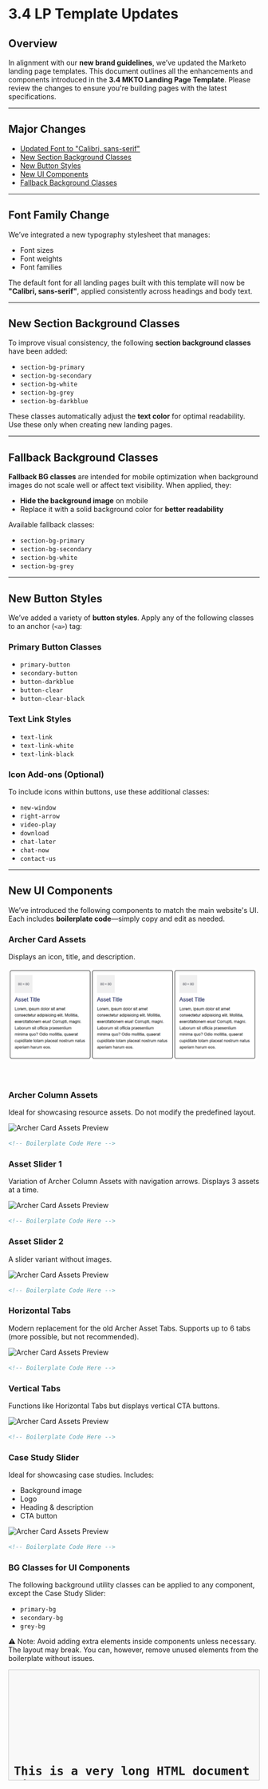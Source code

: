# 3.4 LP Template Updates

## Overview

In alignment with our **new brand guidelines**, we’ve updated the Marketo landing page templates. This document outlines all the enhancements and components introduced in the **3.4 MKTO Landing Page Template**. Please review the changes to ensure you're building pages with the latest specifications.

---

## Major Changes

- [Updated Font to "Calibri, sans-serif"](#font-family-change)
- [New Section Background Classes](#new-section-background-classes)
- [New Button Styles](#new-button-styles)
- [New UI Components](#new-ui-components)
- [Fallback Background Classes](#fallback-background-classes)

---

## Font Family Change

We’ve integrated a new typography stylesheet that manages:

- Font sizes  
- Font weights  
- Font families  

The default font for all landing pages built with this template will now be **"Calibri, sans-serif"**, applied consistently across headings and body text.

---

## New Section Background Classes

To improve visual consistency, the following **section background classes** have been added:

- `section-bg-primary`  
- `section-bg-secondary`  
- `section-bg-white`  
- `section-bg-grey`  
- `section-bg-darkblue`  

These classes automatically adjust the **text color** for optimal readability. Use these only when creating new landing pages.

---

## Fallback Background Classes

**Fallback BG classes** are intended for mobile optimization when background images do not scale well or affect text visibility. When applied, they:

- **Hide the background image** on mobile
- Replace it with a solid background color for **better readability**

Available fallback classes:

- `section-bg-primary`  
- `section-bg-secondary`  
- `section-bg-white`  
- `section-bg-grey`  

---

## New Button Styles

We’ve added a variety of **button styles**. Apply any of the following classes to an anchor (`<a>`) tag:

### Primary Button Classes

- `primary-button`
- `secondary-button`
- `button-darkblue`
- `button-clear`
- `button-clear-black`

### Text Link Styles

- `text-link`
- `text-link-white`
- `text-link-black`

### Icon Add-ons (Optional)

To include icons within buttons, use these additional classes:

- `new-window`
- `right-arrow`
- `video-play`
- `download`
- `chat-later`
- `chat-now`
- `contact-us`

---

## New UI Components

We’ve introduced the following components to match the main website's UI. Each includes **boilerplate code**—simply copy and edit as needed.

### Archer Card Assets

Displays an icon, title, and description.

<img src="./assets/img/cards.png" alt="Archer Card Assets Preview" style="max-width: 500px; max-height: 400px;border-radius:8px;" />

```html
  
````


### Archer Column Assets

Ideal for showcasing resource assets. Do not modify the predefined layout.

<img src="image-url.jpg" alt="Archer Card Assets Preview" style="max-width: 400px; max-height: 300px;" />

```html
<!-- Boilerplate Code Here -->
````

### Asset Slider 1

Variation of Archer Column Assets with navigation arrows. Displays 3 assets at a time.

<img src="image-url.jpg" alt="Archer Card Assets Preview" style="max-width: 400px; max-height: 300px;" />

```html
<!-- Boilerplate Code Here -->
````

### Asset Slider 2

A slider variant without images.

<img src="image-url.jpg" alt="Archer Card Assets Preview" style="max-width: 400px; max-height: 300px;" />

```html
<!-- Boilerplate Code Here -->
````

### Horizontal Tabs

Modern replacement for the old Archer Asset Tabs. Supports up to 6 tabs (more possible, but not recommended).

<img src="image-url.jpg" alt="Archer Card Assets Preview" style="max-width: 400px; max-height: 300px;" />

```html
<!-- Boilerplate Code Here -->
````

### Vertical Tabs

Functions like Horizontal Tabs but displays vertical CTA buttons.

<img src="image-url.jpg" alt="Archer Card Assets Preview" style="max-width: 400px; max-height: 300px;" />

```html
<!-- Boilerplate Code Here -->
````

### Case Study Slider

Ideal for showcasing case studies. Includes: 
- Background image
- Logo
- Heading & description    
-  CTA button

<img src="image-url.jpg" alt="Archer Card Assets Preview" style="max-width: 400px; max-height: 300px;" />

```html
<!-- Boilerplate Code Here -->
````

### BG Classes for UI Components

The following background utility classes can be applied to any component, except the Case Study Slider:

- `primary-bg`
- `secondary-bg`
- `grey-bg`


⚠️ Note: Avoid adding extra elements inside components unless necessary. The layout may break. You can, however, remove unused elements from the boilerplate without issues.


<style>
.scrollable-code-block {
  height: 200px; /* Adjust this value to your desired height */
  overflow: auto;
  border: 1px solid #ccc;
  padding: 10px;
  background-color: #f8f8f8;
}
</style>

<pre class="scrollable-code-block">
<code>
<!DOCTYPE html>
<html>
<head>
  <title>My Long HTML Document</title>
</head>
<body>

  <h1>This is a very long HTML document with lots of content.</h1>
  <p>Lorem ipsum dolor sit amet, consectetur adipiscing elit. Sed do eiusmod tempor incididunt ut labore et dolore magna aliqua. Ut enim ad minim veniam, quis nostrud exercitation ullamco laboris nisi ut aliquip ex ea commodo consequat. Duis aute irure dolor in reprehenderit in voluptate velit esse cillum dolore eu fugiat nulla pariatur. Excepteur sint occaecat cupidatat non proident, sunt in culpa qui officia deserunt mollit anim id est laborum.</p>

  <footer>
    <p>&copy; 2025 My Website</p>
  </footer>

</body>
</html>
</code>
</pre>